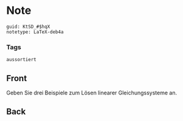 # Note
```
guid: KtSD_#$hqX
notetype: LaTeX-deb4a
```

### Tags
```
aussortiert
```

## Front
Geben Sie drei Beispiele zum Lösen linearer Gleichungssysteme an.

## Back

